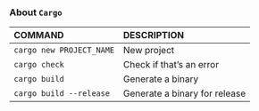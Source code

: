 ### About ```Cargo```
  | COMMAND | DESCRIPTION | 
  | :--- | :--- | 
  | ```cargo new PROJECT_NAME``` | New project | 
  | ```cargo check``` | Check if that’s an error | 
  | ```cargo build``` | Generate a binary | 
  | ```cargo build --release``` | Generate a binary for release | 
